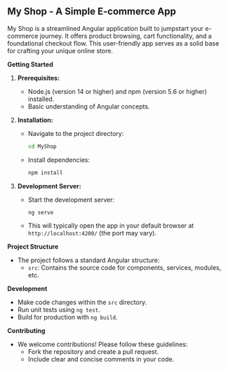## My Shop - A Simple E-commerce App

My Shop is a streamlined Angular application built to jumpstart your e-commerce journey. It offers product browsing, cart functionality, and a foundational checkout flow. This user-friendly app serves as a solid base for crafting your unique online store.

**Getting Started**

1. **Prerequisites:**
   * Node.js (version 14 or higher) and npm (version 5.6 or higher) installed.
   * Basic understanding of Angular concepts.

3. **Installation:**
   * Navigate to the project directory:
     ```bash
     cd MyShop
     ```
   * Install dependencies:
     ```bash
     npm install
     ```

4. **Development Server:**
   * Start the development server:
     ```bash
     ng serve
     ```
   * This will typically open the app in your default browser at `http://localhost:4200/` (the port may vary).

**Project Structure**

* The project follows a standard Angular structure:
    * `src`: Contains the source code for components, services, modules, etc.

**Development**

* Make code changes within the `src` directory.
* Run unit tests using `ng test`.
* Build for production with `ng build`.
  
**Contributing**

* We welcome contributions! Please follow these guidelines:
   * Fork the repository and create a pull request.
   * Include clear and concise comments in your code.
